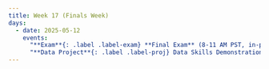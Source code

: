 ```yaml
---
title: Week 17 (Finals Week)
days:
  - date: 2025-05-12
    events:
      "**Exam**{: .label .label-exam} **Final Exam** (8-11 AM PST, in-person)":
      "**Data Project**{: .label .label-proj} Data Skills Demonstration Part III (Due 10:00 PM PST)":    
---
```

